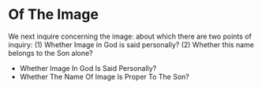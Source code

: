 # Of The Image

We next inquire concerning the image: about which there are two points of inquiry:
(1) Whether Image in God is said personally?
(2) Whether this name belongs to the Son alone?

* Whether Image In God Is Said Personally?
* Whether The Name Of Image Is Proper To The Son?